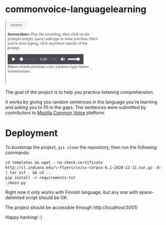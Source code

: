 # commonvoice-languagelearning

![Project in action](doc/demo.gif) 

The goal of the project is to help you practice listening comprehension.

It works by giving you random sentences in the language you're learning and
asking you to fill in the gaps. The sentences were submitted by contributors
to [Mozilla Common Voice](https://commonvoice.mozilla.org/) platform.

# Deployment

To bootstrap the project, `git clone` the repository, then run the following
commands:

```
cd templates && wget --no-check-certificate http://cl.indiana.edu/\~ftyers/cv/cv-corpus-6.1-2020-12-11.tar.gz -O- | tar zxf - && cd ..
pip install -r requirements.txt
./main.py
```

Right now it only works with Finnish language, but any one with
space-delimited script should be OK.

The project should be accessible through http://localhost:5001/

Happy hacking! :)
